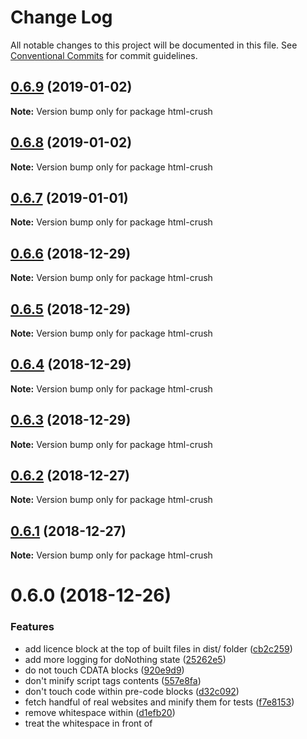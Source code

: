 # Change Log

All notable changes to this project will be documented in this file.
See [Conventional Commits](https://conventionalcommits.org) for commit guidelines.

## [0.6.9](https://bitbucket.org/codsen/codsen/src/master/packages/html-crush/compare/html-crush@0.6.8...html-crush@0.6.9) (2019-01-02)

**Note:** Version bump only for package html-crush

## [0.6.8](https://bitbucket.org/codsen/codsen/src/master/packages/html-crush/compare/html-crush@0.6.7...html-crush@0.6.8) (2019-01-02)

**Note:** Version bump only for package html-crush

## [0.6.7](https://bitbucket.org/codsen/codsen/src/master/packages/html-crush/compare/html-crush@0.6.6...html-crush@0.6.7) (2019-01-01)

**Note:** Version bump only for package html-crush

## [0.6.6](https://bitbucket.org/codsen/codsen/src/master/packages/html-crush/compare/html-crush@0.6.5...html-crush@0.6.6) (2018-12-29)

**Note:** Version bump only for package html-crush

## [0.6.5](https://bitbucket.org/codsen/codsen/src/master/packages/html-crush/compare/html-crush@0.6.4...html-crush@0.6.5) (2018-12-29)

**Note:** Version bump only for package html-crush

## [0.6.4](https://bitbucket.org/codsen/codsen/src/master/packages/html-crush/compare/html-crush@0.6.3...html-crush@0.6.4) (2018-12-29)

**Note:** Version bump only for package html-crush

## [0.6.3](https://bitbucket.org/codsen/codsen/src/master/packages/html-crush/compare/html-crush@0.6.2...html-crush@0.6.3) (2018-12-29)

**Note:** Version bump only for package html-crush

## [0.6.2](https://bitbucket.org/codsen/codsen/src/master/packages/html-crush/compare/html-crush@0.6.1...html-crush@0.6.2) (2018-12-27)

**Note:** Version bump only for package html-crush

## [0.6.1](https://bitbucket.org/codsen/codsen/src/master/packages/html-crush/compare/html-crush@0.6.0...html-crush@0.6.1) (2018-12-27)

**Note:** Version bump only for package html-crush

# 0.6.0 (2018-12-26)

### Features

- add licence block at the top of built files in dist/ folder ([cb2c259](https://bitbucket.org/codsen/codsen/src/master/packages/html-crush/commits/cb2c259))
- add more logging for doNothing state ([25262e5](https://bitbucket.org/codsen/codsen/src/master/packages/html-crush/commits/25262e5))
- do not touch CDATA blocks ([920e9d9](https://bitbucket.org/codsen/codsen/src/master/packages/html-crush/commits/920e9d9))
- don't minify script tags contents ([557e8fa](https://bitbucket.org/codsen/codsen/src/master/packages/html-crush/commits/557e8fa))
- don't touch code within pre-code blocks ([d32c092](https://bitbucket.org/codsen/codsen/src/master/packages/html-crush/commits/d32c092))
- fetch handful of real websites and minify them for tests ([f7e8153](https://bitbucket.org/codsen/codsen/src/master/packages/html-crush/commits/f7e8153))
- remove whitespace within <script> blocks, in front of </script> ([d1efb20](https://bitbucket.org/codsen/codsen/src/master/packages/html-crush/commits/d1efb20))
- treat the whitespace in front of <script> ([75d85dc](https://bitbucket.org/codsen/codsen/src/master/packages/html-crush/commits/75d85dc))

## 0.5.0 (2018-12-14)

- ✨ Added licence banner at the top of each built file (all files in `dist/` folder)
- ✨ Improved readme file

## 0.4.0 (2018-12-13)

- ✨ Delete whitespace within `<script>` tag, before closing `</script>`.
- ✨ Added unit tests minifying a handful of real-world websites. If URL fetch succeeds and source HTML is a string and not an empty-one, we minify with couple settings and measure, are results less than or equal to the original sources.

## 0.3.0 (2018-12-12)

- ✨ Improvements to whitespace control in front of `<script>` tag when some options are on.

## 0.2.0 (2018-12-11)

- ✨ Program will not touch:
  - CDATA blocks
  - `<pre><code>...</code></pre>` blocks
  - `<script>` tag contents

## 0.1.0 (2018-12-10)

- ✨ First public release
